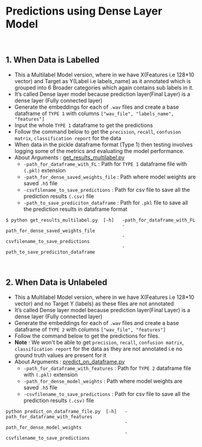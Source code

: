 # Predictions using Dense Layer Model

<br>

## 1. When Data is Labelled
- This a Multilabel Model version, where in we have X(Features i.e 128*10 vector) and Target as Y(Label i.e labels_name) as it annotated which is  grouped into 6 Broader categories which again contains sub labels in it.
-   It’s called Dense layer model because prediction layer(Final Layer) is a dense layer (Fully connected layer)
- Generate the embeddings for each of ```.wav``` files and create a base dataframe of ```TYPE 1``` with columns ```["wav_file", "labels_name", "features"]```
- Input the whole ```TYPE 1``` dataframe to get the predictions
- Follow the command below to get the ```precision```, ```recall```, ```confusion matrix```, ```classification report``` for the data
-   When data in the pickle dataframe format (Type 1) then testing involves logging some of the metrics and evaluating the model performance.
- About Arguments : [get_results_multilabel.py](https://github.com/wildlytech/modular_acoustic_detection/blob/3a05ea41746ba72212f8878b519696b6d520258f/predictions/dense_layer_model/get_results_multilabel.py#L37)
	- ```-path_for_dataframe_with_FL``` : Path for ```TYPE 1``` dataframe file with ```(.pkl)```  extension
	- ```-path_for_dense_saved_weights_file``` : Path where model weights are saved ```.h5``` file
	- ```-csvfilename_to_save_predictions``` : Path for csv file to save all the prediction results ```(.csv)``` file
	- ```-path_to_save_prediciton_dataframe``` : Path for ```.pkl``` file to save all the prediction results in dataframe format 

```shell
$ python get_results_multilabel.py  [-h]   -path_for_dataframe_with_FL
                                           -path_for_dense_saved_weights_file
                                           -csvfilename_to_save_predictions
                                           -path_to_save_prediciton_dataframe
```

<br>

## 2. When Data is Unlabeled

- This a Multilabel Model version, where in we have X(Features i.e 128*10 vector) and no Target Y (labels) as these files are not annotated
-   It’s called Dense layer model because prediction layer(Final Layer) is a dense layer (Fully connected layer)
- Generate the embeddings for each of ```.wav``` files and create a base dataframe of ```TYPE 2``` with columns ```["wav_file", "features"]```
- Follow the command below to get the predictions for files.
- **Note** : We won't be able to get ```precision```, ```recall```, ```confusion matrix```, ```classification report``` for the data as they are not annotated i.e no ground truth values are present for it
 - About Arguments : [predict_on_dataframe.py](https://github.com/wildlytech/modular_acoustic_detection/blob/3a05ea41746ba72212f8878b519696b6d520258f/predictions/dense_layer_model/predict_on_dataframe_file.py#L25)
	- ```-path_for_dataframe_with_features``` : Path for ```TYPE 2``` dataframe file with ```(.pkl)```  extension
	- ```-path_for_dense_model_weights``` : Path where model weights are saved ```.h5``` file
	- ```-csvfilename_to_save_predictions``` : Path for csv file to save all the prediction results ```(.csv)``` file

```shell
python predict_on_dataframe_file.py  [-h]   -path_for_dataframe_with_features
                                            -path_for_dense_model_weights
                                            -csvfilename_to_save_predictions
```


